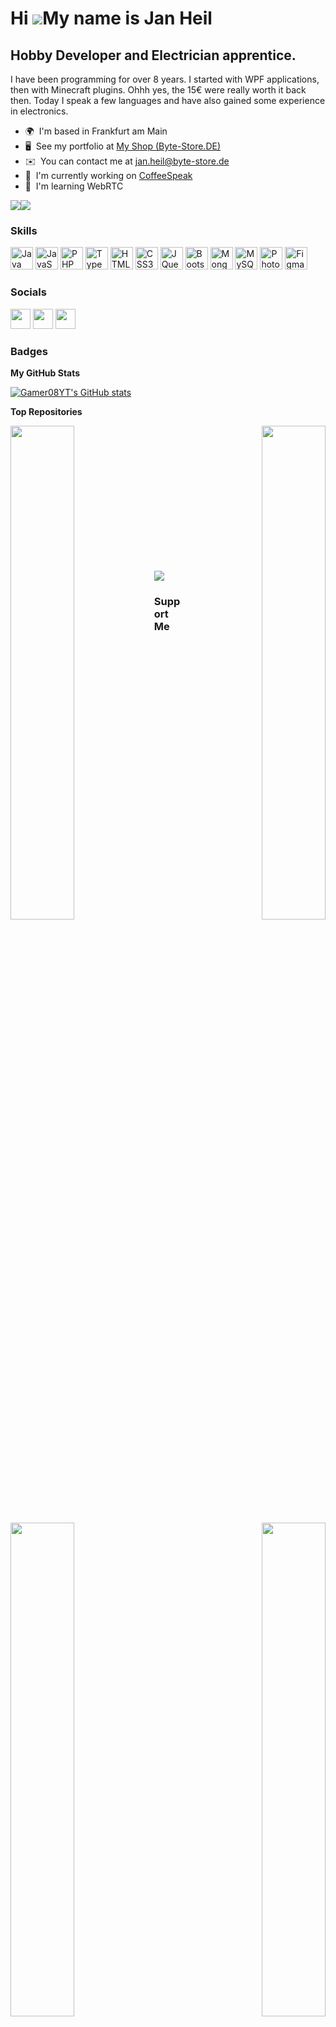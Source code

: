 Hi ![](https://user-images.githubusercontent.com/18350557/176309783-0785949b-9127-417c-8b55-ab5a4333674e.gif)My name is Jan Heil
================================================================================================================================

Hobby Developer and Electrician apprentice.
-------------------------------------------

I have been programming for over 8 years. I started with WPF applications, then with Minecraft plugins. Ohhh yes, the 15€ were really worth it back then. Today I speak a few languages and have also gained some experience in electronics.

* 🌍  I'm based in Frankfurt am Main
* 🖥️  See my portfolio at [My Shop (Byte-Store.DE)](http://byte-store.de)
* ✉️  You can contact me at [jan.heil@byte-store.de](mailto:jan.heil@byte-store.de)
* 🚀  I'm currently working on [CoffeeSpeak](http://coffeespeak.byte-store.de/)
* 🧠  I'm learning WebRTC

<a href="https://www.github.com/Gamer08YT" target="_blank" rel="noreferrer"><img
src="https://img.shields.io/github/followers/Gamer08YT?logo=github&style=for-the-badge&color=0891b2&labelColor=1c1917" /></a><a href="https://www.twitter.com/NeXusPlayZEU" target="_blank" rel="noreferrer"><img
src="https://img.shields.io/twitter/follow/NeXusPlayZEU?logo=twitter&style=for-the-badge&color=0891b2&labelColor=1c1917"
/></a>

### Skills


<p align="left">
<a href="https://www.oracle.com/java/" target="_blank" rel="noreferrer"><img src="https://raw.githubusercontent.com/danielcranney/readme-generator/main/public/icons/skills/java-colored.svg" width="36" height="36" alt="Java" /></a>
<a href="https://developer.mozilla.org/en-US/docs/Web/JavaScript" target="_blank" rel="noreferrer"><img src="https://raw.githubusercontent.com/danielcranney/readme-generator/main/public/icons/skills/javascript-colored.svg" width="36" height="36" alt="JavaScript" /></a>
<a href="https://www.php.net/" target="_blank" rel="noreferrer"><img src="https://raw.githubusercontent.com/danielcranney/readme-generator/main/public/icons/skills/php-colored.svg" width="36" height="36" alt="PHP" /></a>
<a href="https://www.typescriptlang.org/" target="_blank" rel="noreferrer"><img src="https://raw.githubusercontent.com/danielcranney/readme-generator/main/public/icons/skills/typescript-colored.svg" width="36" height="36" alt="TypeScript" /></a>
<a href="https://developer.mozilla.org/en-US/docs/Glossary/HTML5" target="_blank" rel="noreferrer"><img src="https://raw.githubusercontent.com/danielcranney/readme-generator/main/public/icons/skills/html5-colored.svg" width="36" height="36" alt="HTML5" /></a>
<a href="https://www.w3.org/TR/CSS/#css" target="_blank" rel="noreferrer"><img src="https://raw.githubusercontent.com/danielcranney/readme-generator/main/public/icons/skills/css3-colored.svg" width="36" height="36" alt="CSS3" /></a>
<a href="https://jquery.com/" target="_blank" rel="noreferrer"><img src="https://raw.githubusercontent.com/danielcranney/readme-generator/main/public/icons/skills/jquery-colored.svg" width="36" height="36" alt="JQuery" /></a>
<a href="https://getbootstrap.com/" target="_blank" rel="noreferrer"><img src="https://raw.githubusercontent.com/danielcranney/readme-generator/main/public/icons/skills/bootstrap-colored.svg" width="36" height="36" alt="Bootstrap" /></a>
<a href="https://www.mongodb.com/" target="_blank" rel="noreferrer"><img src="https://raw.githubusercontent.com/danielcranney/readme-generator/main/public/icons/skills/mongodb-colored.svg" width="36" height="36" alt="MongoDB" /></a>
<a href="https://www.mysql.com/" target="_blank" rel="noreferrer"><img src="https://raw.githubusercontent.com/danielcranney/readme-generator/main/public/icons/skills/mysql-colored.svg" width="36" height="36" alt="MySQL" /></a>
<a href="https://www.adobe.com/uk/products/photoshop.html" target="_blank" rel="noreferrer"><img src="https://raw.githubusercontent.com/danielcranney/readme-generator/main/public/icons/skills/photoshop-colored.svg" width="36" height="36" alt="Photoshop" /></a>
<a href="https://www.figma.com/" target="_blank" rel="noreferrer"><img src="https://raw.githubusercontent.com/danielcranney/readme-generator/main/public/icons/skills/figma-colored.svg" width="36" height="36" alt="Figma" /></a>
</p>


### Socials

<p align="left"> <a href="https://discord.com/users/jaxnprivate#3503" target="_blank" rel="noreferrer"><img src="https://raw.githubusercontent.com/danielcranney/readme-generator/main/public/icons/socials/discord.svg" width="32" height="32" /></a> <a href="https://www.github.com/Gamer08YT" target="_blank" rel="noreferrer"><img src="https://raw.githubusercontent.com/danielcranney/readme-generator/main/public/icons/socials/github.svg" width="32" height="32" /></a> <a href="https://www.twitter.com/NeXusPlayZEU" target="_blank" rel="noreferrer"><img src="https://raw.githubusercontent.com/danielcranney/readme-generator/main/public/icons/socials/twitter.svg" width="32" height="32" /></a></p>

### Badges

<b>My GitHub Stats</b>

<a href="http://www.github.com/Gamer08YT"><img src="https://github-readme-stats.vercel.app/api?username=Gamer08YT&show_icons=true&hide=&count_private=true&title_color=0891b2&text_color=ffffff&icon_color=0891b2&bg_color=1c1917&hide_border=true&show_icons=true" alt="Gamer08YT's GitHub stats" /></a>

<b>Top Repositories</b>

<div width="100%" align="center"><a href="https://github.com/Gamer08YT/hostinger" align="left"><img align="left" width="45%" src="https://github-readme-stats.vercel.app/api/pin/?username=Gamer08YT&repo=hostinger&title_color=0891b2&text_color=ffffff&icon_color=0891b2&bg_color=1c1917&hide_border=true&locale=en" /></a><a href="https://github.com/Gamer08YT/unifi-proxy" align="right"><img align="right" width="45%" src="https://github-readme-stats.vercel.app/api/pin/?username=Gamer08YT&repo=unifi-proxy&title_color=0891b2&text_color=ffffff&icon_color=0891b2&bg_color=1c1917&hide_border=true&locale=en" /></a></div>

<br /><br /><br /><br /><br /><br />

<div width="100%" align="center"><a href="https://github.com/Gamer08YT/TS5Extractor" align="left"><img align="left" width="45%" src="https://github-readme-stats.vercel.app/api/pin/?username=Gamer08YT&repo=TS5Extractor&title_color=0891b2&text_color=ffffff&icon_color=0891b2&bg_color=1c1917&hide_border=true&locale=en" /></a><a href="https://github.com/Gamer08YT/TS5Bot" align="right"><img align="right" width="45%" src="https://github-readme-stats.vercel.app/api/pin/?username=Gamer08YT&repo=TS5Bot&title_color=0891b2&text_color=ffffff&icon_color=0891b2&bg_color=1c1917&hide_border=true&locale=en" /></a></div>

<br /><br /><br /><br /><br /><br />

<a href="https://wakatime.com"><img src="https://wakatime.com/share/@JaXnPriVate/8bb53563-5f9b-472e-862e-6344fce065d9.png" /></a>

### Support Me

<a href="https://www.buymeacoffee.com/jaxnprivate"><img src="https://cdn.buymeacoffee.com/buttons/v2/default-yellow.png" width="200" /></a>
